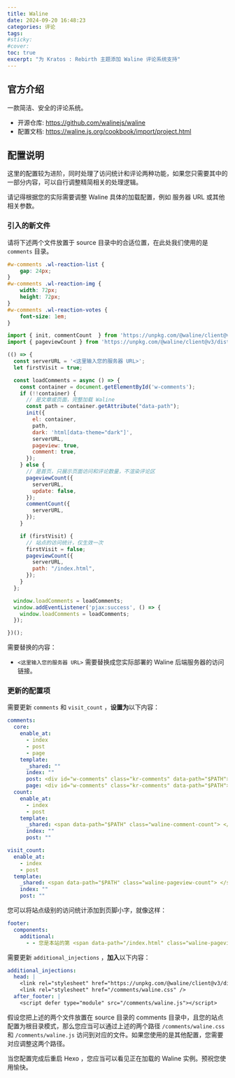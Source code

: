 ```yaml
---
title: Waline
date: 2024-09-20 16:48:23
categories: 评论
tags:
#sticky:
#cover:
toc: true
excerpt: "为 Kratos : Rebirth 主题添加 Waline 评论系统支持"
---
```


## 官方介绍

一款简洁、安全的评论系统。

- 开源仓库: https://github.com/walinejs/waline
- 配置文档: https://waline.js.org/cookbook/import/project.html

## 配置说明

这里的配置较为进阶，同时处理了访问统计和评论两种功能，如果您只需要其中的一部分内容，可以自行调整精简相关的处理逻辑。

请记得根据您的实际需要调整 Waline 具体的加载配置，例如 服务器 URL 或其他相关参数。

### 引入的新文件

请将下述两个文件放置于 source 目录中的合适位置，在此处我们使用的是 `comments` 目录。

```css waline.css
#w-comments .wl-reaction-list {
    gap: 24px;
}
#w-comments .wl-reaction-img {
    width: 72px;
    height: 72px;
}
#w-comments .wl-reaction-votes {
    font-size: 1em;
}
```

```js waline.js
import { init, commentCount  } from 'https://unpkg.com/@waline/client@v3/dist/waline.js';
import { pageviewCount } from 'https://unpkg.com/@waline/client@v3/dist/pageview.js';

(() => {
  const serverURL = '<这里输入您的服务器 URL>';
  let firstVisit = true;

  const loadComments = async () => {
    const container = document.getElementById('w-comments');
    if (!!container) {
      // 是文章或页面，完整加载 Waline
      const path = container.getAttribute("data-path");
      init({
        el: container,
        path,
        dark: 'html[data-theme="dark"]',
        serverURL,
        pageview: true,
        comment: true,
      });
    } else {
      // 是首页，只展示页面访问和评论数量，不渲染评论区
      pageviewCount({
        serverURL,
        update: false,
      });
      commentCount({
        serverURL,
      });
    }

    if (firstVisit) {
      // 站点的访问统计，仅生效一次
      firstVisit = false;
      pageviewCount({
        serverURL,
        path: "/index.html",
      });
    }
  };

  window.loadComments = loadComments;
  window.addEventListener('pjax:success', () => {
    window.loadComments = loadComments;
  });

})();
```

需要替换的内容：

- `<这里输入您的服务器 URL>` 需要替换成您实际部署的 Waline 后端服务器的访问链接。

### 更新的配置项

需要更新 `comments` 和 `visit_count` ，**设置为**以下内容：

```yml
comments:
  core:
    enable_at:
      - index
      - post
      - page
    template:
      _shared: ""
      index: ""
      post: <div id="w-comments" class="kr-comments" data-path="$PATH"></div>
      page: <div id="w-comments" class="kr-comments" data-path="$PATH"></div>
  count:
    enable_at:
      - index
      - post
    template:
      _shared: <span data-path="$PATH" class="waline-comment-count"> </span>
      index: ""
      post: ""

visit_count:
  enable_at:
    - index
    - post
  template:
    _shared: <span data-path="$PATH" class="waline-pageview-count"> </span>
    index: ""
    post: ""
```

您可以将站点级别的访问统计添加到页脚小字，就像这样：

```yml
footer:
  components:
    additional:
      - - 您是本站的第 <span data-path="/index.html" class="waline-pageview-count"></span> 位访客
```

需要更新 `additional_injections` ，**加入**以下内容：

```yml
additional_injections:
  head: |
    <link rel="stylesheet" href="https://unpkg.com/@waline/client@v3/dist/waline.css" />
    <link rel="stylesheet" href="/comments/waline.css" />
  after_footer: |
    <script defer type="module" src="/comments/waline.js"></script>
```

假设您把上述的两个文件放置在 source 目录的 comments 目录中，且您的站点配置为根目录模式，那么您应当可以通过上述的两个路径 `/comments/waline.css` 和 `/comments/waline.js` 访问到对应的文件。如果您使用的是其他配置，您需要对应调整这两个路径。

当您配置完成后重启 Hexo ，您应当可以看见正在加载的 Waline 实例。预祝您使用愉快。

